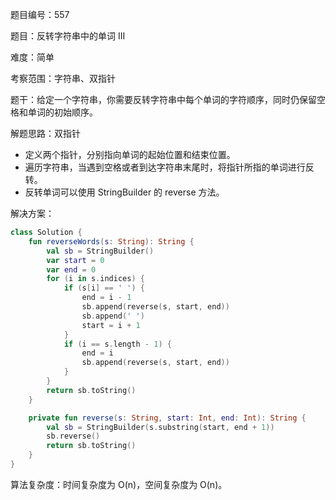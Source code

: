 题目编号：557

题目：反转字符串中的单词 III

难度：简单

考察范围：字符串、双指针

题干：给定一个字符串，你需要反转字符串中每个单词的字符顺序，同时仍保留空格和单词的初始顺序。

解题思路：双指针

- 定义两个指针，分别指向单词的起始位置和结束位置。
- 遍历字符串，当遇到空格或者到达字符串末尾时，将指针所指的单词进行反转。
- 反转单词可以使用 StringBuilder 的 reverse 方法。

解决方案：

```kotlin
class Solution {
    fun reverseWords(s: String): String {
        val sb = StringBuilder()
        var start = 0
        var end = 0
        for (i in s.indices) {
            if (s[i] == ' ') {
                end = i - 1
                sb.append(reverse(s, start, end))
                sb.append(' ')
                start = i + 1
            }
            if (i == s.length - 1) {
                end = i
                sb.append(reverse(s, start, end))
            }
        }
        return sb.toString()
    }

    private fun reverse(s: String, start: Int, end: Int): String {
        val sb = StringBuilder(s.substring(start, end + 1))
        sb.reverse()
        return sb.toString()
    }
}
```

算法复杂度：时间复杂度为 O(n)，空间复杂度为 O(n)。